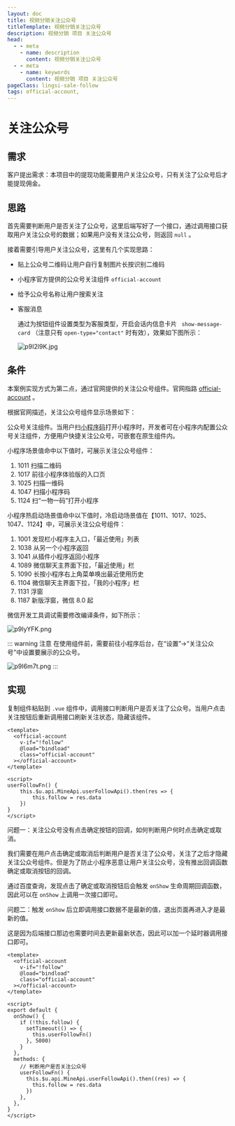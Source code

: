 ```yaml
---
layout: doc
title: 视频分销关注公众号
titleTemplate: 视频分销关注公众号
description: 视频分销 项目 关注公众号
head:
  - - meta
    - name: description
      content: 视频分销关注公众号
  - - meta
    - name: keywords
      content: 视频分销 项目 关注公众号
pageClass: lingsi-sale-follow
tags: official-account,
---
```


# 关注公众号

## 需求

客户提出需求：本项目中的提现功能需要用户关注公众号，只有关注了公众号后才能提现佣金。

## 思路

首先需要判断用户是否关注了公众号，这里后端写好了一个接口，通过调用接口获取用户关注公众号的数据；如果用户没有关注公众号，则返回 `null` 。

接着需要引导用户关注公众号，这里有几个实现思路：

- 贴上公众号二维码让用户自行复制图片长按识别二维码

- 小程序官方提供的公众号关注组件 `official-account`

- 给予公众号名称让用户搜索关注

- 客服消息

  通过为按钮组件设置类型为客服类型，开启会话内信息卡片 ` show-message-card` （注意只有 `open-type="contact"` 时有效），效果如下图所示：

  ![p9I2l9K.jpg](https://s1.ax1x.com/2023/05/22/p9I2l9K.jpg)

## 条件

本案例实现方式为第二点，通过官网提供的关注公众号组件。官网指路 [official-account](https://developers.weixin.qq.com/miniprogram/dev/component/official-account.html) 。

根据官网描述，关注公众号组件显示场景如下：

公众号关注组件。当用户扫[小程序码](https://developers.weixin.qq.com/miniprogram/dev/framework/open-ability/qr-code.html?t=19032815)打开小程序时，开发者可在小程序内配置公众号关注组件，方便用户快捷关注公众号，可嵌套在原生组件内。

小程序场景值命中以下值时，可展示关注公众号组件：

1. 1011 扫描二维码
2. 1017 前往小程序体验版的入口页
3. 1025 扫描一维码
4. 1047 扫描小程序码
5. 1124 扫“一物一码”打开小程序

小程序热启动场景值命中以下值时，冷启动场景值在【1011、1017、1025、1047、1124】中，可展示关注公众号组件：

1. 1001 发现栏小程序主入口，「最近使用」列表
2. 1038 从另一个小程序返回
3. 1041 从插件小程序返回小程序
4. 1089 微信聊天主界面下拉，「最近使用」栏
5. 1090 长按小程序右上角菜单唤出最近使用历史
6. 1104 微信聊天主界面下拉，「我的小程序」栏
7. 1131 浮窗
8. 1187 新版浮窗，微信 8.0 起

微信开发工具调试需要修改编译条件，如下所示：

![p9IyYFK.png](https://s1.ax1x.com/2023/05/22/p9IyYFK.png)

::: warning 注意
在使用组件前，需要前往小程序后台，在“设置”->“关注公众号”中设置要展示的公众号。

![p9I6m7t.png](https://s1.ax1x.com/2023/05/22/p9I6m7t.png)
:::

## 实现

复制组件粘贴到 `.vue` 组件中，调用接口判断用户是否关注了公众号。当用户点击关注按钮后重新调用接口刷新关注状态，隐藏该组件。

```vue
<template>
  <official-account
    v-if="!follow"
    @load="bindload"
    class="official-account"
  ></official-account>
</template>

<script>
userFollowFn() {
	this.$u.api.MineApi.userFollowApi().then(res => {
		this.follow = res.data
	})
}
</script>
```

问题一：关注公众号没有点击确定按钮的回调，如何判断用户何时点击确定或取消。

我们需要在用户点击确定或取消后判断用户是否关注了公众号，关注了之后才隐藏关注公众号组件。但是为了防止小程序恶意让用户关注公众号，没有推出回调函数确定或取消按钮的回调。

通过百度查询，发现点击了确定或取消按钮后会触发 `onShow` 生命周期回调函数，因此可以在 `onShow` 上调用一次接口即可。

问题二：触发 `onShow` 后立即调用接口数据不是最新的值，退出页面再进入才是最新的值。

这是因为后端接口那边也需要时间去更新最新状态，因此可以加一个延时器调用接口即可。

```vue
<template>
  <official-account
    v-if="!follow"
    @load="bindload"
    class="official-account"
  ></official-account>
</template>

<script>
export default {
  onShow() {
    if (!this.follow) {
      setTimeout(() => {
        this.userFollowFn()
      }, 5000)
    }
  },
  methods: {
    // 判断用户是否关注公众号
    userFollowFn() {
      this.$u.api.MineApi.userFollowApi().then((res) => {
        this.follow = res.data
      })
    },
  },
}
</script>
```
